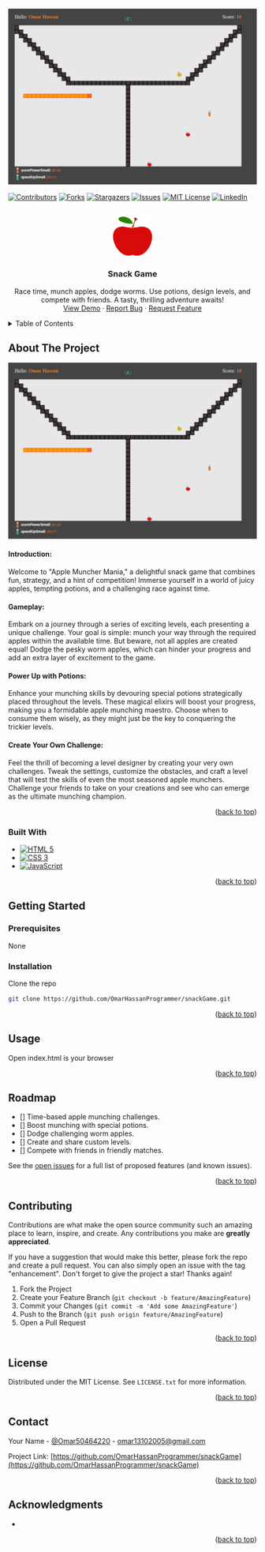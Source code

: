 ![image](images/screenshot.png)<!-- Improved compatibility of back to top link: See: https://github.com/othneildrew/Best-README-Template/pull/73 -->
<a name="readme-top"></a>
<!--
*** Thanks for checking out the Best-README-Template. If you have a suggestion
*** that would make this better, please fork the repo and create a pull request
*** or simply open an issue with the tag "enhancement".
*** Don't forget to give the project a star!
*** Thanks again! Now go create something AMAZING! :D
-->



<!-- PROJECT SHIELDS -->
<!--
*** I'm using markdown "reference style" links for readability.
*** Reference links are enclosed in brackets [ ] instead of parentheses ( ).
*** See the bottom of this document for the declaration of the reference variables
*** for contributors-url, forks-url, etc. This is an optional, concise syntax you may use.
*** https://www.markdownguide.org/basic-syntax/#reference-style-links
-->
[![Contributors][contributors-shield]][contributors-url]
[![Forks][forks-shield]][forks-url]
[![Stargazers][stars-shield]][stars-url]
[![Issues][issues-shield]][issues-url]
[![MIT License][license-shield]][license-url]
[![LinkedIn][linkedin-shield]][linkedin-url]



<!-- PROJECT LOGO -->
<br />
<div align="center">
  <a href="https://github.com/OmarHassanProgrammer/snackGame">
    <img src="images/foods/apple.svg" alt="Logo" width="80" height="80">
  </a>

<h3 align="center">Snack Game</h3>

  <p align="center">
    Race time, munch apples, dodge worms. Use potions, design levels, and compete with friends. A tasty, thrilling adventure awaits!
    <br />
    <a href="https://omarhassanprogrammer.github.io/snackGame/">View Demo</a>
    ·
    <a href="https://github.com/omarhassanprogrammer/snackGame/issues">Report Bug</a>
    ·
    <a href="https://github.com/omarhassanprogrammer/snackGame/issues">Request Feature</a>
  </p>
</div>



<!-- TABLE OF CONTENTS -->
<details>
  <summary>Table of Contents</summary>
  <ol>
    <li>
      <a href="#about-the-project">About The Project</a>
      <ul>
        <li><a href="#built-with">Built With</a></li>
      </ul>
    </li>
    <li>
      <a href="#getting-started">Getting Started</a>
      <ul>
        <li><a href="#prerequisites">Prerequisites</a></li>
        <li><a href="#installation">Installation</a></li>
      </ul>
    </li>
    <li><a href="#usage">Usage</a></li>
    <li><a href="#roadmap">Roadmap</a></li>
    <li><a href="#contributing">Contributing</a></li>
    <li><a href="#license">License</a></li>
    <li><a href="#contact">Contact</a></li>
    <li><a href="#acknowledgments">Acknowledgments</a></li>
  </ol>
</details>



<!-- ABOUT THE PROJECT -->
## About The Project

[![Product Name Screen Shot][product-screenshot]](https://omarhassanprogrammer.github.io/snackGame/)

<h4>Introduction:</h4>
Welcome to "Apple Muncher Mania," a delightful snack game that combines fun, strategy, and a hint of competition! Immerse yourself in a world of juicy apples, tempting potions, and a challenging race against time.
<br />
<h4>Gameplay:</h4>
Embark on a journey through a series of exciting levels, each presenting a unique challenge. Your goal is simple: munch your way through the required apples within the available time. But beware, not all apples are created equal! Dodge the pesky worm apples, which can hinder your progress and add an extra layer of excitement to the game.
<br />
<h4>Power Up with Potions:</h4>
Enhance your munching skills by devouring special potions strategically placed throughout the levels. These magical elixirs will boost your progress, making you a formidable apple munching maestro. Choose when to consume them wisely, as they might just be the key to conquering the trickier levels.
<br />
<h4>Create Your Own Challenge:</h4>
Feel the thrill of becoming a level designer by creating your very own challenges. Tweak the settings, customize the obstacles, and craft a level that will test the skills of even the most seasoned apple munchers. Challenge your friends to take on your creations and see who can emerge as the ultimate munching champion.
<br />

<p align="right">(<a href="#readme-top">back to top</a>)</p>



### Built With

* [![HTML 5][HTML5.com]][HTML5-url]
* [![CSS 3][CSS3.com]][Css3-url]
* [![JavaScript][Js.com]][Js-url]

<p align="right">(<a href="#readme-top">back to top</a>)</p>



<!-- GETTING STARTED -->
## Getting Started

### Prerequisites

None

### Installation

Clone the repo
   ```sh
   git clone https://github.com/OmarHassanProgrammer/snackGame.git
   ```

<p align="right">(<a href="#readme-top">back to top</a>)</p>



<!-- USAGE EXAMPLES -->
## Usage

Open index.html is your browser

<p align="right">(<a href="#readme-top">back to top</a>)</p>



<!-- ROADMAP -->
## Roadmap

- [] Time-based apple munching challenges.
- [] Boost munching with special potions.
- [] Dodge challenging worm apples.
- [] Create and share custom levels.
- [] Compete with friends in friendly matches.

See the [open issues](https://github.com/OmarHassanProgrammer/snackGame/issues) for a full list of proposed features (and known issues).

<p align="right">(<a href="#readme-top">back to top</a>)</p>



<!-- CONTRIBUTING -->
## Contributing

Contributions are what make the open source community such an amazing place to learn, inspire, and create. Any contributions you make are **greatly appreciated**.

If you have a suggestion that would make this better, please fork the repo and create a pull request. You can also simply open an issue with the tag "enhancement".
Don't forget to give the project a star! Thanks again!

1. Fork the Project
2. Create your Feature Branch (`git checkout -b feature/AmazingFeature`)
3. Commit your Changes (`git commit -m 'Add some AmazingFeature'`)
4. Push to the Branch (`git push origin feature/AmazingFeature`)
5. Open a Pull Request

<p align="right">(<a href="#readme-top">back to top</a>)</p>



<!-- LICENSE -->
## License

Distributed under the MIT License. See `LICENSE.txt` for more information.

<p align="right">(<a href="#readme-top">back to top</a>)</p>



<!-- CONTACT -->
## Contact

Your Name - [@Omar50464220](https://twitter.com/Omar50464220) - omar13102005@gmail.com

Project Link: [https://github.com/OmarHassanProgrammer/snackGame](https://github.com/OmarHassanProgrammer/snackGame)

<p align="right">(<a href="#readme-top">back to top</a>)</p>



<!-- ACKNOWLEDGMENTS -->
## Acknowledgments

* []()

<p align="right">(<a href="#readme-top">back to top</a>)</p>



<!-- MARKDOWN LINKS & IMAGES -->
<!-- https://www.markdownguide.org/basic-syntax/#reference-style-links -->
[contributors-shield]: https://img.shields.io/github/contributors/OmarHassanProgrammer/snackGame.svg?style=for-the-badge
[contributors-url]: https://github.com/OmarHassanProgrammer/snackGame/graphs/contributors
[forks-shield]: https://img.shields.io/github/forks/OmarHassanProgrammer/snackGame.svg?style=for-the-badge
[forks-url]: https://github.com/OmarHassanProgrammer/snackGame/network/members
[stars-shield]: https://img.shields.io/github/stars/OmarHassanProgrammer/snackGame.svg?style=for-the-badge
[stars-url]: https://github.com/OmarHassanProgrammer/snackGame/stargazers
[issues-shield]: https://img.shields.io/github/issues/OmarHassanProgrammer/snackGame.svg?style=for-the-badge
[issues-url]: https://github.com/OmarHassanProgrammer/snackGame/issues
[license-shield]: https://img.shields.io/github/license/OmarHassanProgrammer/snackGame.svg?style=for-the-badge
[license-url]: https://github.com/OmarHassanProgrammer/snackGame/blob/master/LICENSE.txt
[linkedin-shield]: https://img.shields.io/badge/-LinkedIn-black.svg?style=for-the-badge&logo=linkedin&colorB=555
[linkedin-url]: https://linkedin.com/in/linkedin_username
[product-screenshot]: images/screenshot.png
[Next.js]: https://img.shields.io/badge/next.js-000000?style=for-the-badge&logo=nextdotjs&logoColor=white
[Next-url]: https://nextjs.org/
[React.js]: https://img.shields.io/badge/React-20232A?style=for-the-badge&logo=react&logoColor=61DAFB
[React-url]: https://reactjs.org/
[Vue.js]: https://img.shields.io/badge/Vue.js-35495E?style=for-the-badge&logo=vuedotjs&logoColor=4FC08D
[Vue-url]: https://vuejs.org/
[Angular.io]: https://img.shields.io/badge/Angular-DD0031?style=for-the-badge&logo=angular&logoColor=white
[Angular-url]: https://angular.io/
[Svelte.dev]: https://img.shields.io/badge/Svelte-4A4A55?style=for-the-badge&logo=svelte&logoColor=FF3E00
[Svelte-url]: https://svelte.dev/
[Laravel.com]: https://img.shields.io/badge/Laravel-FF2D20?style=for-the-badge&logo=laravel&logoColor=white
[Laravel-url]: https://laravel.com
[Bootstrap.com]: https://img.shields.io/badge/Bootstrap-563D7C?style=for-the-badge&logo=bootstrap&logoColor=white
[Bootstrap-url]: https://getbootstrap.com
[JQuery.com]: https://img.shields.io/badge/jQuery-0769AD?style=for-the-badge&logo=jquery&logoColor=white
[JQuery-url]: https://jquery.com 
[Js.com]: https://img.shields.io/badge/JavaScript-F0DB4F?style=for-the-badge&logo=javascript&logoColor=61DAFB
[Js-url]: http://vanilla-js.com/
[CSS3.com]: https://img.shields.io/badge/CSS3-264de4?style=for-the-badge&logo=css3&logoColor=61DAFB
[CSS3-url]: https://www.tutorialspoint.com/css/css3_tutorial.htm
[HTML5.com]: https://img.shields.io/badge/HTML5-e34c26?style=for-the-badge&logo=html5&logoColor=61DAFB
[HTML5-url]: https://en.wikipedia.org/wiki/HTML5
